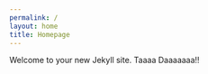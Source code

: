 ```yaml
---
permalink: /
layout: home
title: Homepage
---
```


Welcome to your new Jekyll site.
Taaaa Daaaaaaa!!
